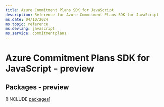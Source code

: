 ```yaml
---
title: Azure Commitment Plans SDK for JavaScript
description: Reference for Azure Commitment Plans SDK for JavaScript
ms.date: 04/10/2024
ms.topic: reference
ms.devlang: javascript
ms.service: commitmentplans
---
```

# Azure Commitment Plans SDK for JavaScript - preview
## Packages - preview
[!INCLUDE [packages](commitment-plans-index.md)]